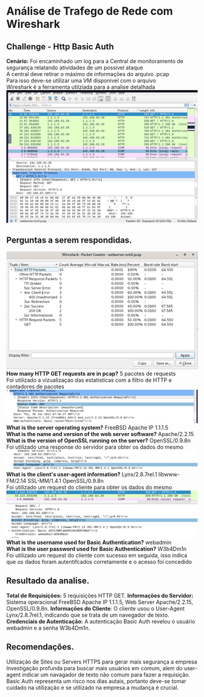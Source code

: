 # Análise de Trafego de Rede com Wireshark
## Challenge - Http Basic Auth
__Cenário:__  Foi encaminhado um log para a Central de monitoramento de segurança relatando atividades de um possivel ataque</br>
A central deve retirar o máximo de informações do arquivo .pcap</br>
Para isso deve-se utilizar uma VM disponivel com o arquivo </br>
Wireshark é a ferramenta utilziada para a analise detalhada</br>
![](/images/inicial.png)

## Perguntas a serem respondidas.
![](/images/HTTP%20pacotes.png)
__How many HTTP GET requests are in pcap?__  5 pacotes de requests</br>
Foi utilizado a vizualizaçao das estatisticas com a filtro de HTTP e contadores de pacotes </br>
![](/images/Server.png)
__What is the server operating system?__  FreeBSD Apache IP 1.1.1.5</br>
__What is the name and version of the web server software?__ Apache/2.2.15</br>
__What is the version of OpenSSL running on the server?__ OpenSSL/0.9.8n</br>
Foi utilizado uma response do servidor para obter os dados do mesmo</br>
![](/images/user-agent.png)
__What is the client's user-agent information?__  Lynx/2.8.7rel.1 libwww-FM/2.14 SSL-MM/1.4.1 OpenSSL/0.9.8n</br>
Foi utilizado um request do cliente para obter os dados do mesmo</br>
![](/images/200.png)
__What is the username used for Basic Authentication?__ webadmin </br>
__What is the user password used for Basic Authentication?__ W3b4Dm1n</br>
Foi utilizado um request do cliente com sucesso em seguida, isso indica que os dados foram autentifcados corretamente e o acesso foi concedido</br>

## Resultado da analise.
__Total de Requisições:__ 5 requisições HTTP GET.
__Informações do Servidor:__ Sistema operacional FreeBSD Apache IP 1.1.1.5, Web Server Apache/2.2.15, OpenSSL/0.9.8n.
__Informações do Cliente__: O cliente usou o User-Agent Lynx/2.8.7rel.1, indicando que se trata de um navegador de texto.
__Credenciais de Autenticação:__ A autenticação Basic Auth revelou o usuário webadmin e a senha W3b4Dm1n.

## Recomendações.
Utilização de Sites ou Servers HTTPS para gerar mais segurança a empresa
Investigação profunda para buscar mais usuários em comum, alem do user-agent indicar um navagador de texto não comum para fazer a requisição.
Basic Auth representa um risco nos dias autais, portanto deve-se tomar cuidado na utilização e se utilizado na empresa a mudança é crucial.

 


